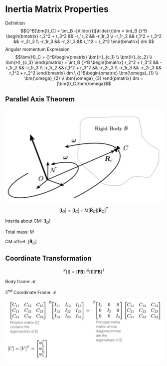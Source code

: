 # Inertia Matrix Properties

Definition
$${}^B[\bm{I}_C] = \int_B -[\tilde{r}][\tilde{r}]dm = \int_B {}^B
\begin{bmatrix}
r_2^2 + r_3^2 && -r_1r_2 && -r_1r_3 \\
-r_1r_2 && r_1^2 + r_3^2 && -r_2r_3 \\
-r_1r_3 && -r_2r_3 &&  r_1^2 + r_2^2
\end{bmatrix} dm
$$
Angular momentum Expression
$$\bm{H}_C =
{}^B\begin{pmatrix}
\bm{H}_{c_1} \\ \bm{H}_{c_2} \\ \bm{H}_{c_3} \end{pmatrix} = \int_B {}^B
\begin{bmatrix}
r_2^2 + r_3^2 && -r_1r_2 && -r_1r_3 \\
-r_1r_2 && r_1^2 + r_3^2 && -r_2r_3 \\
-r_1r_3 && -r_2r_3 &&  r_1^2 + r_2^2
\end{bmatrix} dm \ {}^B\begin{pmatrix}
\bm{\omega}_{1} \\ \bm{\omega}_{2} \\ \bm{\omega}_{3} \end{pmatrix} dm = [\bm{I}_C]\bm{\omega}$$

## Parallel Axis Theorem

![Parallel axis fbd](./Parallel%20axis%20fbd.jpg)
$$[\bm{I}_O] = [\bm{I}_C] + M [\bm{\tilde{R}}_C][\bm{\tilde{R}}_C]^T$$

Intertia about CM: $[\bm{I}_O]$

Total mass: $M$

CM offset: $[\bm{\tilde{R}}_C]$

## Coordinate Transformation

$${}^{\mathcal{F}}[\bm{I}] = [\bm{FB}]\ {}^{\mathcal{B}}[\bm{I}][\bm{FB}]^T$$

Body frame: $\mathcal{B}$

$2^{nd}$ Coordinate Frame: $\mathcal{F}$

![coordinate transformation](./coordinate%20transformation.jpg)
